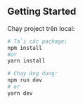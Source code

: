 ## Getting Started

Chạy project trên local: 

```bash
# Tải các package:
npm install
#or
yarn install

# Chạy ứng dụng:
npm run dev
# or
yarn dev
```
